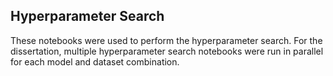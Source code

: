 ## Hyperparameter Search
These notebooks were used to perform the hyperparameter search. For the dissertation, multiple hyperparameter search notebooks were run in parallel for each model and dataset combination.
